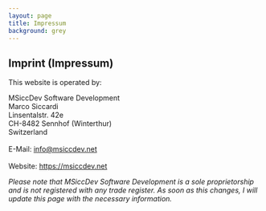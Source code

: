 ```yaml
---
layout: page
title: Impressum
background: grey
---
```


## Imprint (Impressum)
This website is operated by:

MSiccDev Software Development<br>
Marco Siccardi<br>
Linsentalstr. 42e<br>
CH-8482 Sennhof (Winterthur)<br>
Switzerland<br>
<br>
E-Mail: info@msiccdev.net<br>
<br>
Website: https://msiccdev.net<br>

*Please note that MSiccDev Software Development is a sole proprietorship and is not registered with any trade register. As soon as this changes, I will update this page with the necessary information.*